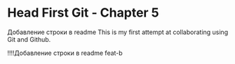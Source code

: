 # Head First Git - Chapter 5
Добавление строки в readme
This is my first attempt at collaborating using Git and Github.



!!!!Добавление строки в readme feat-b